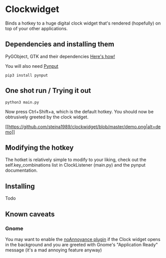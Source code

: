 # Clockwidget

Binds a hotkey to a huge digital clock widget that's rendered (hopefully) on top of your other applications.

## Dependencies and installing them
PyGObject, GTK and their dependencies
[Here's how!](https://pygobject.readthedocs.io/en/latest/etting_started.html#windows-getting-started)

You will also need [Pynput](https://pypi.org/project/pynput/)
```
pip3 install pynput
```

## One shot run / Trying it out
```
python3 main.py
```
Now press Ctrl+Shift+a, which is the default hotkey.
You should now be obtrusively greeted by the clock widget.

[[https://github.com/steina1989/clockwidget/blob/master/demo.png|alt=demo]]


## Modifying the hotkey
The hotket is relatively simple to modify to your liking, check out the self.key_combinations list in ClockListener (main.py) and the pynput documentation.

## Installing
Todo

## Known caveats
### Gnome
You may want to enable the [noAnnoyance plugin](https://extensions.gnome.org/extension/1236/noannoyance/) if the Clock widget opens in the background and you are greeted with Gnome's "Application Ready" message (it's a mad annoying feature anyway)
